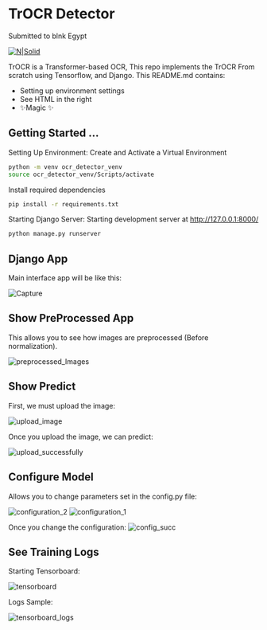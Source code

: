 # TrOCR Detector
Submitted to blnk Egypt


[![N|Solid](https://media.licdn.com/dms/image/C4D0BAQFXhOLCPeWiXA/company-logo_200_200/0/1661947990889?e=1702512000&v=beta&t=mJ7HCHzYJ718TDWtHYwM4AYuPxGxVbD40k81dZpW-QQ)](blnk)

TrOCR is a Transformer-based OCR, This repo implements the TrOCR From scratch using Tensorflow, and Django. This README.md contains:

- Setting up environment settings
- See HTML in the right
- ✨Magic ✨


## Getting Started ...
Setting Up Environment: Create and Activate a Virtual Environment
```sh
python -m venv ocr_detector_venv
source ocr_detector_venv/Scripts/activate
```
Install required dependencies

```sh
pip install -r requirements.txt
```
Starting Django Server: Starting development server at http://127.0.0.1:8000/
```sh
python manage.py runserver
```

## Django App
Main interface app will be like this:

![Capture](https://github.com/abdallah1097/TrOCR_Project/assets/32100743/58e67944-7263-4d48-a07d-b80a914495b8)

## Show PreProcessed App

This allows you to see how images are preprocessed (Before normalization).

![preprocessed_Images](https://github.com/abdallah1097/TrOCR_Project/assets/32100743/015dd1e3-aa45-46eb-b7c4-48512cd532aa)

## Show Predict
First, we must upload the image:

![upload_image](https://github.com/abdallah1097/TrOCR_Project/assets/32100743/c0e1bcfe-3a49-42d9-87b8-4a1679987e41)

Once you upload the image, we can predict:

![upload_successfully](https://github.com/abdallah1097/TrOCR_Project/assets/32100743/22bae25d-a172-4f9c-9302-6a1b4f2e5917)

## Configure Model

Allows you to change parameters set in the config.py file:

![configuration_2](https://github.com/abdallah1097/TrOCR_Project/assets/32100743/7fb9d062-5382-46c8-8b9a-a5989be32f6f)
![configuration_1](https://github.com/abdallah1097/TrOCR_Project/assets/32100743/e7f6fe0a-a69e-4e96-823e-99cdde4f71de)

Once you change the configuration:
![config_succ](https://github.com/abdallah1097/TrOCR_Project/assets/32100743/af318af7-1a3f-4145-b51a-32f43aa9f97c)

## See Training Logs

Starting Tensorboard:

![tensorboard](https://github.com/abdallah1097/TrOCR_Project/assets/32100743/4aff1e85-0636-4543-95f1-2f5f7e36ebf6)


Logs Sample:

![tensorboard_logs](https://github.com/abdallah1097/TrOCR_Project/assets/32100743/fb1cc593-97c3-4d08-bfc4-135124ebb773)
